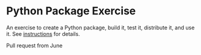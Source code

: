 # Python Package Exercise

An exercise to create a Python package, build it, test it, distribute it, and use it. See [instructions](./instructions.md) for details.

Pull request from June

